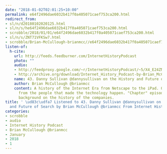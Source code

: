 ```yaml
---
date: "2018-01-02T02:01:25+10:00"
permalink: e64f2496dae6032b417f0a405071caef753ca200.html
redirect_from:
- sl/n/d20180102020125.html
- sl/n/s/he64f2496dae6032b417f0a405071caef753ca200.html
- scrobble/2018/01/01/e64f2496dae6032b417f0a405071caef753ca200.html
- sl/n/s/ZNT71VFKSw7.html
- scrobble/Brian-McCullough-brianmcc//e64f2496dae6032b417f0a405071caef753ca200.html
listen-of:
  h-cite:
    url: http://feeds.feedburner.com/InternetHistoryPodcast
    photo: ""
    audio:
    - http://feedproxy.google.com/~r/InternetHistoryPodcast/~5/X4_E24ZNl7s/43._Danny_Sullivan_dannysullivan_-_The_History_and_Future_of_Search_Technology.mp3
    - http://archive.org/download/Internet_History_Podcast-by-Brian_McCullough/43_Danny_Sullivan_dannysullivan_on_the_History_and_Future_of_Search.mp3
    name: 43. Danny Sullivan @dannysullivan on the History and Future of Search
    author: Brian McCullough @brianmcc
    content: A history of the Internet Era from Netscape to the iPad. Oral histories
      from the people that made the technology happen. "Chapter" episodes providing
      background on the history of the companies.
title: ' \ud83c\udfa7 Listened to 43. Danny Sullivan @dannysullivan on the History
  and Future of Search by Brian McCullough @brianmcc From Internet History Podcast'
categories:
- scrobble
- audio
- Internet History Podcast
- Brian McCullough @brianmcc
- January
- 2018
- 1
---
```

